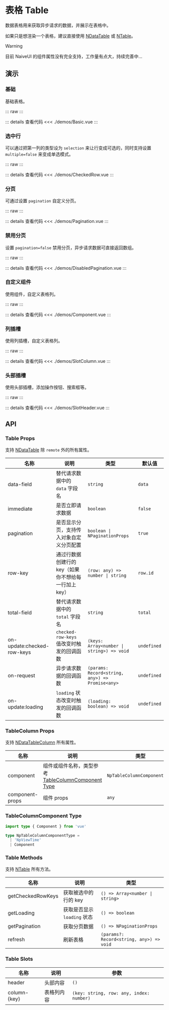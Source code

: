 # 表格 Table

数据表格用来获取异步请求的数据，并展示在表格中。

如果只是想渲染一个表格，建议直接使用 [NDataTable](https://www.naiveui.com/zh-CN/light/components/data-table) 或 [NTable](https://www.naiveui.com/zh-CN/light/components/table)。

> [!WARNING]
> 目前 NaiveUI 的组件属性没有完全支持，工作量有点大，持续完善中...

## 演示

<script setup lang="ts">
import { Basic, CheckedRow, Pagination, DisabledPagination, Component, SlotColumn, SlotHeader } from './demos'
</script>

### 基础

基础表格。

::: raw
<Basic />
:::

::: details 查看代码
<<< ./demos/Basic.vue
:::

### 选中行

可以通过把第一列的类型设为 `selection` 来让行变成可选的，同时支持设置 `multiple=false` 来变成单选模式。

::: raw
<CheckedRow />
:::

::: details 查看代码
<<< ./demos/CheckedRow.vue
:::

### 分页

可通过设置 `pagination` 自定义分页。

::: raw
<Pagination />
:::

::: details 查看代码
<<< ./demos/Pagination.vue
:::

### 禁用分页

设置 `pagination=false` 禁用分页，异步请求数据可直接返回数组。

::: raw
<DisabledPagination />
:::

::: details 查看代码
<<< ./demos/DisabledPagination.vue
:::

### 自定义组件

使用组件，自定义表格列。

::: raw
<Component />
:::

::: details 查看代码
<<< ./demos/Component.vue
:::

### 列插槽

使用列插槽，自定义表格列。

::: raw
<SlotColumn />
:::

::: details 查看代码
<<< ./demos/SlotColumn.vue
:::

### 头部插槽

使用头部插槽，添加操作按钮、搜索框等。

::: raw
<SlotHeader />
:::

::: details 查看代码
<<< ./demos/SlotHeader.vue
:::

## API

### Table Props

支持 [NDataTable](https://www.naiveui.com/zh-CN/light/components/data-table#DataTable-Props) 除 `remote` 外的所有属性。

| 名称                       | 说明                                                 | 类型                                            | 默认值      |
| -------------------------- | ---------------------------------------------------- | ----------------------------------------------- | ----------- |
| data-field                 | 替代请求数据中的 `data` 字段名                       | `string`                                        | `data`      |
| immediate                  | 是否立即请求数据                                     | `boolean`                                       | `false`     |
| pagination                 | 是否显示分页，支持传入对象自定义分页配置             | `boolean \| NPaginationProps`                   | `true`      |
| row-key                    | 通过行数据创建行的 key（如果你不想给每一行加上 key） | `(row: any) => number \| string`                | `row.id`    |
| total-field                | 替代请求数据中的 `total` 字段名                      | `string`                                        | `total`     |
| on-update:checked-row-keys | `checked-row-keys` 值改变时触发的回调函数            | `(keys: Array<number \| string>) => void`       | `undefined` |
| on-request                 | 异步请求数据的回调函数                               | `(params: Record<string, any>) => Promise<any>` | `undefined` |
| on-update:loading          | `loading` 状态改变时触发的回调函数                   | `(loading: boolean) => void`                    | `undefined` |

### TableColumn Props

支持 [NDataTableColumn](https://www.naiveui.com/zh-CN/light/components/data-table#DataTable-Props) 所有属性。

| 名称            | 说明                                                                          | 类型                         | 默认值      |
| --------------- | ----------------------------------------------------------------------------- | ---------------------------- | ----------- |
| component       | 组件或组件名称，类型参考 [TableColumnComponent Type](#formitemcomponent-type) | `NpTableColumnComponentType` | `undefined` |
| component-props | 组件 props                                                                    | `any`                        | `undefined` |

### TableColumnComponent Type

```ts
import type { Component } from 'vue'

type NpTableColumnComponentType =
  | 'NpViewTime'
  | Component
```

### Table Methods

支持 [NTable](https://www.naiveui.com/zh-CN/light/components/data-table#DataTable-Methods) 所有方法。

| 名称              | 说明                        | 类型                                     |
| ----------------- | --------------------------- | ---------------------------------------- |
| getCheckedRowKeys | 获取被选中的行的 key        | `() => Array<number \| string>`          |
| getLoading        | 获取是否显示 `loading` 状态 | `() => boolean`                          |
| getPagination     | 获取分页数据                | `() => NPaginationProps`                 |
| refresh           | 刷新表格                    | `(params?: Record<string, any>) => void` |

### Table Slots

| 名称           | 说明       | 参数                                     |
| -------------- | ---------- | ---------------------------------------- |
| header         | 头部内容   | `()`                                     |
| column-\{key\} | 表格列内容 | `(key: string, row: any, index: number)` |
